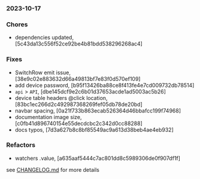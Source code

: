 ### 2023-10-17

### Chores
+ dependencies updated, [5c43da13c556f52ce92be4b81bdd538296268ac4]

### Fixes
+ SwitchRow emit issue, [38e9c02e883632d66a49813bf7e83f0d570ef109]
+ add device password, [b95f13426ba88ce8f413fe4e7cd009732db78514]
+ `api` > `API`, [dbe145dcf9e2c6b01d37653acde1ad5003ac5b26]
+ device table headers @click location, [83bc1ec266d2c492987368269fef05db78de20bd]
+ navbar spacing, [0a21f733b863ecab526364d46bbafcc199f74968]
+ documentation image size, [c0fb41d896740154e55decdcbc2c342d0cc88288]
+ docs typos, [7d3a627b8c8bf85549ac9a613d38beb4ae4eb932]

### Refactors
+ watchers .value, [a635aaf5444c7ac801dd8c5989306de0f907df1f]

see <a href='https://github.com/mrjackwills/staticpi_vue/blob/main/CHANGELOG.md'>CHANGELOG.md</a> for more details
